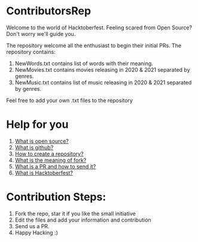 # ContributorsRep
Welcome to the world of Hacktoberfest. Feeling scared from Open Source? Don't worry we'll guide you.

The repository welcome all the enthusiast to begin their initial PRs.
The repository contains:
1. NewWords.txt contains list of words with their meaning.
2. NewMovies.txt contains movies releasing in 2020 & 2021 separated by genres.
3. NewMusic.txt contains list of music releasing in 2020 & 2021 separated by genres.

Feel free to add your own .txt files to the repository

# Help for you
1. [What is open source?](https://opensource.com/resources/what-open-source)
2. [What is github?](https://guides.github.com/activities/hello-world/)
3. [How to create a repository?](https://guides.github.com/activities/hello-world/#repository)
4. [What is the meaning of fork?](https://docs.github.com/en/enterprise/2.13/user/articles/fork-a-repo)
5. [What is a PR and how to send it?](https://guides.github.com/activities/hello-world/#pr)
6. [What is Hacktoberfest?](https://hacktoberfest.digitalocean.com/)


# Contribution Steps:
1. Fork the repo, star it if you like the small initiative
2. Edit the files and add your information and contribution
3. Send us a PR.
4. Happy Hacking :)
